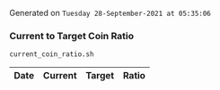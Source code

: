 Generated on `Tuesday 28-September-2021 at 05:35:06`

### Current to Target Coin Ratio
`current_coin_ratio.sh`

Date|Current|Target|Ratio
---|---|---|---
